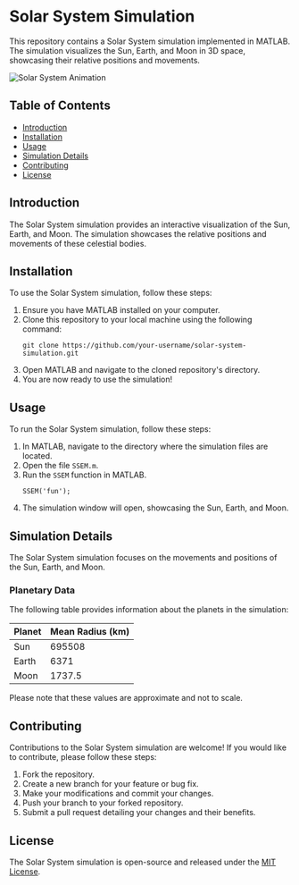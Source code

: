 # Solar System Simulation

This repository contains a Solar System simulation implemented in MATLAB. The simulation visualizes the Sun, Earth, and Moon in 3D space, showcasing their relative positions and movements.


![Solar System Animation](solar_system_animation.gif)





## Table of Contents
- [Introduction](#introduction)
- [Installation](#installation)
- [Usage](#usage)
- [Simulation Details](#simulation-details)
- [Contributing](#contributing)
- [License](#license)

## Introduction
The Solar System simulation provides an interactive visualization of the Sun, Earth, and Moon. The simulation showcases the relative positions and movements of these celestial bodies.

## Installation
To use the Solar System simulation, follow these steps:

1. Ensure you have MATLAB installed on your computer.
2. Clone this repository to your local machine using the following command:
   ```
   git clone https://github.com/your-username/solar-system-simulation.git
   ```
3. Open MATLAB and navigate to the cloned repository's directory.
4. You are now ready to use the simulation!

## Usage
To run the Solar System simulation, follow these steps:

1. In MATLAB, navigate to the directory where the simulation files are located.
2. Open the file `SSEM.m`.
3. Run the `SSEM` function in MATLAB.
   ```
   SSEM('fun');
   ```
4. The simulation window will open, showcasing the Sun, Earth, and Moon.

## Simulation Details
The Solar System simulation focuses on the movements and positions of the Sun, Earth, and Moon.

### Planetary Data
The following table provides information about the planets in the simulation:

| Planet   | Mean Radius (km) |
| -------- | ---------------- |
| Sun      | 695508           |
| Earth    | 6371             |
| Moon     | 1737.5           |

Please note that these values are approximate and not to scale.

## Contributing
Contributions to the Solar System simulation are welcome! If you would like to contribute, please follow these steps:

1. Fork the repository.
2. Create a new branch for your feature or bug fix.
3. Make your modifications and commit your changes.
4. Push your branch to your forked repository.
5. Submit a pull request detailing your changes and their benefits.

## License
The Solar System simulation is open-source and released under the [MIT License](LICENSE).
